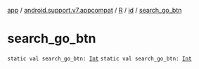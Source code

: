 [app](../../../index.md) / [android.support.v7.appcompat](../../index.md) / [R](../index.md) / [id](index.md) / [search_go_btn](.)

# search_go_btn

`static val search_go_btn: `[`Int`](https://kotlinlang.org/api/latest/jvm/stdlib/kotlin/-int/index.html)
`static val search_go_btn: `[`Int`](https://kotlinlang.org/api/latest/jvm/stdlib/kotlin/-int/index.html)